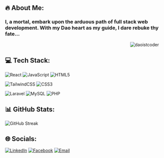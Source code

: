 ## 🔥 About Me:
<div>
<h3>  I, a mortal, embark upon the arduous path of full stack web development. With my Dao heart as my guide, I dare rebuke thy fate...</h3>
<p align="right"><img src="https://komarev.com/ghpvc/?username=daoistcoder&label=Profile%20Views&color=0e75b6&style=flat" alt="daoistcoder" /></p>
</div>

## 💻 Tech Stack:

![React](https://img.shields.io/badge/react-%2320232a.svg?style=for-the-badge&logo=react&logoColor=%2361DAFB)
![JavaScript](https://img.shields.io/badge/javascript-%23323330.svg?style=for-the-badge&logo=javascript&logoColor=%23F7DF1E) 
![HTML5](https://img.shields.io/badge/html5-%23E34F26.svg?style=for-the-badge&logo=html5&logoColor=white) 

![TailwindCSS](https://img.shields.io/badge/tailwindcss-%2338B2AC.svg?style=for-the-badge&logo=tailwind-css&logoColor=white)
![CSS3](https://img.shields.io/badge/css3-%231572B6.svg?style=for-the-badge&logo=css3&logoColor=white) 

![Laravel](https://img.shields.io/badge/laravel-%23FF2D20.svg?style=for-the-badge&logo=laravel&logoColor=white) 
![MySQL](https://img.shields.io/badge/mysql-%2300f.svg?style=for-the-badge&logo=mysql&logoColor=white)
![PHP](https://img.shields.io/badge/php-%23777BB4.svg?style=for-the-badge&logo=php&logoColor=white) 

## 📊 GitHub Stats:
![GitHub Streak](https://streak-stats.demolab.com?user=daoistcoder&theme=yellowdark&border_radius=5&card_width=500)<br/>




## 🌐 Socials:
<p align="left">
  <a href="https://linkedin.com/in/jerome-ballena-b8807a170" target="_blank"><img alt="LinkedIn" src="https://img.shields.io/badge/LinkedIn-Jerome%20Ballena-blue?style=flat-square&logo=linkedin"></a>
  <a href="https://facebook.com/rome.star.21" target="_blank"><img alt="Facebook" src="https://img.shields.io/badge/facebook-rome.star.21-blue?style=flat-square&logo=facebook"></a>
  <a href="mailto:jeromeballena.dev@gmail.com" target="_blank"><img alt="Email" src="https://img.shields.io/badge/Email-jeromeballena.dev@gmail.com-blue?style=flat-square&logo=gmail"></a>
</p>


